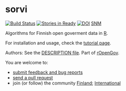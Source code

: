 sorvi
=====

[![Build Status](https://api.travis-ci.org/rOpenGov/sorvi.png)](https://travis-ci.org/rOpenGov/sorvi)
[![Stories in Ready](https://badge.waffle.io/ropengov/sorvi.png?label=Ready)](http://waffle.io/ropengov/sorvi)
[![DOI](https://zenodo.org/badge/4203/rOpenGov/sorvi.png)](https://github.com/rOpenGov/sorvi)
[SNM](http://scisoft-net-map.isri.cmu.edu/application/sorvi)

Algorithms for Finnish open goverment data in [R](http://www.r-project.org).

For installation and usage, check the [tutorial page](https://github.com/rOpenGov/sorvi/blob/master/vignettes/sorvi_tutorial.md). 

Authors: See the [DESCRIPTION file](DESCRIPTION). Part of [rOpenGov](http://ropengov.github.io/). 


You are welcome to:
  
  * [submit feedback and bug reports](https://github.com/louhos/sorvi/issues)
  * [send a pull request](https://github.com/louhos/sorvi/)
  * join (or follow) the community [Finland](http://louhos.github.io/contact.html); [International](http://ropengov.github.io/contribute/)
 
